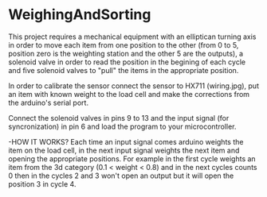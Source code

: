 # WeighingAndSorting
This project requires a mechanical equipment with an elliptican turning axis in order to move each item from one position to the other (from 0 to 5, position zero is the weighting station and the other 5 are the outputs), a solenoid valve in order to read the position in the begining of each cycle and five solenoid valves to "pull" the items in the appropriate position.

In order to calibrate the sensor connect the sensor to HX711 (wiring.jpg), put an item with known weight to the load cell and make the corrections from the arduino's serial port.

Connect the solenoid valves in pins 9 to 13 and the input signal (for syncronization) in pin 6 and load the program to your microcontroller.

-HOW IT WORKS?
Each time an input signal comes arduino weights the item on the load cell, in the next input signal weights the next item and opening the appropriate positions.
For example in the first cycle weights an item from the 3d category (0.1 < weight < 0.8) and in the next cycles counts 0 then in the cycles 2 and 3 won't open an output but it will open the position 3 in cycle 4.

